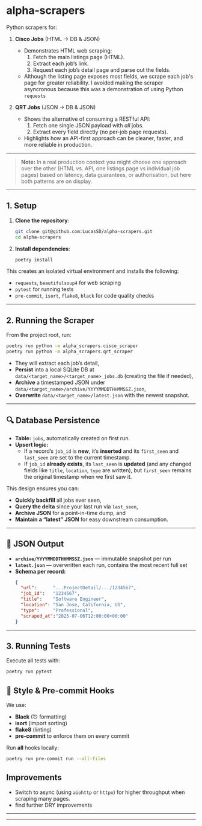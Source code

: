 # alpha-scrapers

Python scrapers for:

1. **Cisco Jobs** (HTML → DB & JSON)
   - Demonstrates HTML web scraping:
     1. Fetch the main listings page (HTML).
     2. Extract each job’s link.
     3. Request each job’s detail page and parse out the fields.
   - Although the listing page exposes most fields, we scrape each job's page for greater reliability. I avoided making the scraper asyncronous because this was a demonstration of using Python `requests`

2. **QRT Jobs** (JSON → DB & JSON)
   - Shows the alternative of consuming a RESTful API:
     1. Fetch one single JSON payload with *all* jobs.
     2. Extract every field directly (no per-job page requests).
   - Highlights how an API-first approach can be cleaner, faster, and more reliable in production.

---

> **Note:** In a real production context you might choose one approach over the other (HTML vs. API, one listings page vs individual job pages) based on latency, data guarantees, or authorisation, but here both patterns are on display.

---

## 1. Setup

1. **Clone the repository**:
   ```bash
   git clone git@github.com:LucasSD/alpha-scrapers.git
   cd alpha-scrapers
   ```

2. **Install dependencies**:
   ```bash
   poetry install
   ```

This creates an isolated virtual environment and installs the following:
- `requests`, `beautifulsoup4` for web scraping
- `pytest` for running tests
- `pre-commit`, `isort`, `flake8`, `black` for code quality checks

---

## 2. Running the Scraper

From the project root, run:
```bash
poetry run python -m alpha_scrapers.cisco_scraper
poetry run python -m alpha_scrapers.qrt_scraper
```

- They will extract each job’s detail,
- **Persist** into a local SQLite DB at `data/<target_name>/<target_name>_jobs.db` (creating the file if needed),
- **Archive** a timestamped JSON under `data/<target_name>/archive/YYYYMMDDTHHMMSSZ.json`,
- **Overwrite** `data/<target_name>/latest.json` with the newest snapshot.

---

## 🔍 Database Persistence
- **Table:** `jobs`, automatically created on first run.
- **Upsert logic:**
  - If a record’s `job_id` is **new**, it’s **inserted** and its `first_seen` and `last_seen` are set to the current timestamp.
  - If `job_id` **already exists**, its `last_seen` is **updated** (and any changed fields like `title`, `location`, `type` are written), but `first_seen` remains the original timestamp when we first saw it.

This design ensures you can:
- **Quickly backfill** all jobs ever seen,
- **Query the delta** since your last run via `last_seen`,
- **Archive JSON** for a point-in-time dump, and
- **Maintain a “latest” JSON** for easy downstream consumption.

---

## 📁 JSON Output

- **`archive/YYYYMMDDTHHMMSSZ.json`** — immutable snapshot per run
- **`latest.json`** — overwritten each run, contains the most recent full set
- **Schema per record:**
  ```json
  {
    "url":      "...ProjectDetail/.../1234567",
    "job_id":   "1234567",
    "title":    "Software Engineer",
    "location": "San Jose, California, US",
    "type":     "Professional",
    "scraped_at":"2025-07-06T12:00:00+00:00"
  }
  ```

---

## 3. Running Tests

Execute all tests with:
```bash
poetry run pytest
```

## 📝 Style & Pre-commit Hooks

We use:

- **Black** (⎋ formatting)
- **isort** (import sorting)
- **flake8** (linting)
- **pre-commit** to enforce them on every commit

Run **all** hooks locally:

```bash
poetry run pre-commit run --all-files
```

## Improvements

 - Switch to async (using `aiohttp` or `httpx`) for higher throughput when scraping many pages.
 - find further DRY improvements


---

---
